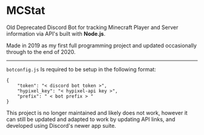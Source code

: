 # MCStat
Old Deprecated Discord Bot for tracking Minecraft Player and Server information via API's built with **Node.js**.

Made in 2019 as my first full programming project and updated occasionally through to the end of 2020.

---

`botconfig.js` Is required to be setup in the following format:
```
{
    "token": "< discord bot token >",
    "hypixel_key": "< hypixel-api key >",
    "prefix": " < bot prefix > "
}
```

This project is no longer maintained and likely does not work, however it can still be updated and adapted to work by updating API links, and developed using Discord's newer app suite.
